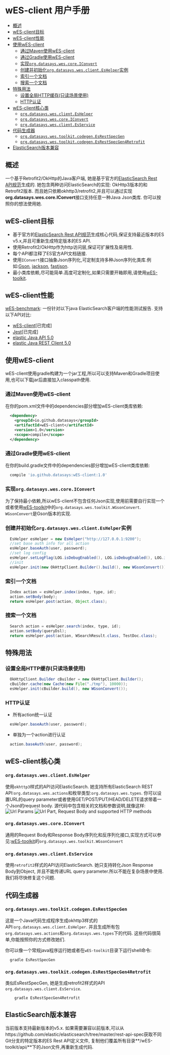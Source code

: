 wES-client 用户手册
====

<!-- TOC insertAnchor:false withLinks:true -->

- [概述](#%E6%A6%82%E8%BF%B0)
- [wES-client目标](#wes-client%E7%9B%AE%E6%A0%87)
- [wES-client性能](#wes-client%E6%80%A7%E8%83%BD)
- [使用wES-client](#%E4%BD%BF%E7%94%A8wes-client)
  - [通过Maven使用wES-client](#%E9%80%9A%E8%BF%87maven%E4%BD%BF%E7%94%A8wes-client)
  - [通过Gradle使用wES-client](#%E9%80%9A%E8%BF%87gradle%E4%BD%BF%E7%94%A8wes-client)
  - [实现`org.datasays.wes.core.IConvert`](#%E5%AE%9E%E7%8E%B0orgdatasayswescoreiconvert)
  - [创建并初始化`org.datasays.wes.client.EsHelper`实例](#%E5%88%9B%E5%BB%BA%E5%B9%B6%E5%88%9D%E5%A7%8B%E5%8C%96orgdatasayswesclienteshelper%E5%AE%9E%E4%BE%8B)
  - [索引一个文档](#%E7%B4%A2%E5%BC%95%E4%B8%80%E4%B8%AA%E6%96%87%E6%A1%A3)
  - [搜索一个文档](#%E6%90%9C%E7%B4%A2%E4%B8%80%E4%B8%AA%E6%96%87%E6%A1%A3)
- [特殊用法](#%E7%89%B9%E6%AE%8A%E7%94%A8%E6%B3%95)
  - [设置全局HTTP缓存(只读场景使用)](#%E8%AE%BE%E7%BD%AE%E5%85%A8%E5%B1%80http%E7%BC%93%E5%AD%98%E5%8F%AA%E8%AF%BB%E5%9C%BA%E6%99%AF%E4%BD%BF%E7%94%A8)
  - [HTTP认证](#http%E8%AE%A4%E8%AF%81)
- [wES-client核心类](#wes-client%E6%A0%B8%E5%BF%83%E7%B1%BB)
  - [`org.datasays.wes.client.EsHelper`](#orgdatasayswesclienteshelper)
  - [`org.datasays.wes.core.IConvert`](#orgdatasayswescoreiconvert)
  - [`org.datasays.wes.client.EsService`](#orgdatasayswesclientesservice)
- [代码生成器](#%E4%BB%A3%E7%A0%81%E7%94%9F%E6%88%90%E5%99%A8)
  - [`org.datasays.wes.toolkit.codegen.EsRestSpecGen`](#orgdatasayswestoolkitcodegenesrestspecgen)
  - [`org.datasays.wes.toolkit.codegen.EsRestSpecGen4Retrofit`](#orgdatasayswestoolkitcodegenesrestspecgen4retrofit)
- [ElasticSearch版本兼容](#elasticsearch%E7%89%88%E6%9C%AC%E5%85%BC%E5%AE%B9)

<!-- /TOC -->

## 概述
一个基于Retrofit2/OkHttp的Java客户端, 她是基于官方的[ElasticSearch Rest API规范](https://github.com/elastic/elasticsearch/tree/master/rest-api-spec)生成的. 她包含两种访问ElasticSearch的实现: OkHttp3版本的和Retrofit2版本. 而且她只依赖okhttp3/retrofit2,并且可以通过实现**org.datasays.wes.core.IConvert**接口支持任意一种Java Json类库. 你可以按照你的想法使用她.

## wES-client目标
* 基于官方的[ElasticSearch Rest API规范](https://github.com/elastic/elasticsearch/tree/master/rest-api-spec)生成核心代码,保证支持最近版本的ES v5.x,并且可重新生成特定版本的ES API.
* 使用Retrofit2/OkHttp作为http访问层,保证可扩展性及易用性.
* 每个API都注释了ES官方API文档链接.
* 使用`IConvert`接口抽象Json序列化,可定制支持多种Json序列化类库.例如:[Gson](https://github.com/google/gson/), [jackson](https://github.com/FasterXML/jackson), [fastjson](https://github.com/alibaba/fastjson).
* 最小类库依赖,尽可能简单.高度可定制化,如果只需要开箱即用,请使用[wES-toolkit](https://github.com/DataSays/wES/blob/master/docs/wESToolkit/UserGuide.md).

## wES-client性能
[wES-benchmark](https://github.com/DataSays/wES/blob/master/wES-benchmark/README_zh.md): 一份针对以下java ElasticSearch客户端的性能测试报告. 支持以下API对比:
  + [wES-client](https://github.com/DataSays/wES)[已完成]
  + [Jest](https://github.com/searchbox-io/Jest)[已完成]
  + [elastic Java API 5.0](https://www.elastic.co/guide/en/elasticsearch/client/java-api/current/index.html)
  + [elastic Java REST Client 5.0](https://www.elastic.co/guide/en/elasticsearch/client/java-rest/current/index.html)

## 使用wES-client
wES-client使用gradle构建为一个jar工程,所以可以支持Maven和Gradle项目使用,也可以下载jar后直接加入classpath使用.

### 通过Maven使用wES-client
在你的pom.xml文件中的dependencies部分增加wES-client类库依赖:
```xml
  <dependency>
    <groupId>io.github.datasays</groupId>
    <artifactId>wES-client</artifactId>
    <version>1.0</version>
    <scope>compile</scope>
  </dependency>
```

### 通过Gradle使用wES-client
在你的build.gradle文件中的dependencies部分增加wES-client类库依赖:
```groovy
  compile 'io.github.datasays:wES-client:1.0'
```

### 实现`org.datasays.wes.core.IConvert`
为了保持最小依赖,所以wES-client不包含任何Json实现,使用前需要自行实现一个或者使用[wES-toolkit](https://github.com/DataSays/wES/tree/master/wES-toolkit)中的`org.datasays.wes.toolkit.WGsonConvert`. `WGsonConvert`是Gson版本的实现.

### 创建并初始化`org.datasays.wes.client.EsHelper`实例
```java
  EsHelper esHelper = new EsHelper("http://127.0.0.1:9200");
  //set base auth info for all action
  esHelper.baseAuth(user, password);
  //set log config
  esHelper.setLogFlag(LOG.isDebugEnabled(), LOG.isDebugEnabled(), LOG.isDebugEnabled());
  //init
  esHelper.init(new OkHttpClient.Builder().build(), new WGsonConvert());	
```

### 索引一个文档
```java
  Index action = esHelper.index(index, type, id);
  action.setBody(body);
  return esHelper.post(action, Object.class);
```

### 搜索一个文档
```java
  Search action = esHelper.search(index, type, id);
  action.setBody(queryDsl);
  return esHelper.post(action, WSearchResult.class, TestDoc.class);
```

## 特殊用法
### 设置全局HTTP缓存(只读场景使用)
```java
  OkHttpClient.Builder cBuilder = new OkHttpClient.Builder();
  cBuilder.cache(new Cache(new File("./tmp"), 10000));
  esHelper.init(cBuilder.build(), new WGsonConvert());
```

### HTTP认证
+ 所有action统一认证
```java
  esHelper.baseAuth(user, password);  	
```

+ 单独为一个action进行认证
```java
  action.baseAuth(user, password);
```

## wES-client核心类
### `org.datasays.wes.client.EsHelper`
使用`okhttp3`样式的API访问ElasticSearch. 她支持所有ElasticSearch REST API:`org.datasays.wes.actions`和枚举类型:`org.datasays.wes.types`. 你可以设置URL的query parameter或者使用GET/POST/PUT/HEAD/DELETE请求带着一个Json的request body. 源代码中包含相关的文档和参数说明,就像这样:
![Url Params](../docs/images/Api1.png "Url Params")
![Url Part, Request Body and supported HTTP methods](../docs/images/Api2.png  "Url Part, Request Body and supported HTTP methods")

### `org.datasays.wes.core.IConvert`
通用的Request Body和Response Body序列化和反序列化接口,实现方式可以参见:[wES-toolkit](https://github.com/DataSays/wES/tree/master/wES-toolkit)的`org.datasays.wes.toolkit.WGsonConvert`

### `org.datasays.wes.client.EsService`
使用`retrofit2`样式的API访问ElasticSearch. 她只支持转化Json Response Body到Object, 并且不能传递URL query parameter.所以不能在复杂场景中使用. 我们将尽快修复这个问题.

## 代码生成器
### `org.datasays.wes.toolkit.codegen.EsRestSpecGen`
这是一个Java代码生成程序生成okhttp3样式的API:`org.datasays.wes.client.EsHelper`. 并且生成所有包`org.datasays.wes.actions`和`org.datasays.wes.types`下的代码. 这些代码很简单,你能按照你的方式修改她们. 
    
你可以像一个常规java程序运行她或者在`wES-toolkit`目录下运行shell命令:
```shell
  gradle EsRestSpecGen
```

### `org.datasays.wes.toolkit.codegen.EsRestSpecGen4Retrofit`
类似EsRestSpecGen, 她是生成retrofit2样式的API `org.datasays.wes.client.EsService`.
```shell
    gradle EsRestSpecGen4Retrofit
```

## ElasticSearch版本兼容
当前版本支持最新版本的v5.x. 如果需要兼容以前版本,可以从https://github.com/elastic/elasticsearch/tree/master/rest-api-spec获取不同Git分支的特定版本的ES Rest API定义文件, 复制他们覆盖所有目录**/wES-toolkit/api/**下的Json文件,再重新生成代码.
